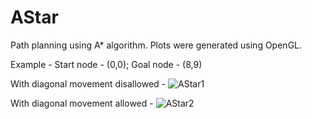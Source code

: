 # AStar
Path planning using A* algorithm. Plots were generated using OpenGL. 

Example - 
Start node - (0,0); Goal node - (8,9)

With diagonal movement disallowed - 
![AStar1](https://user-images.githubusercontent.com/34456179/94749602-cb1b6c00-0349-11eb-98cc-120e87596a1e.png)

With diagonal movement allowed - 
![AStar2](https://user-images.githubusercontent.com/34456179/94749825-5f85ce80-034a-11eb-9892-7418ee572569.png)

